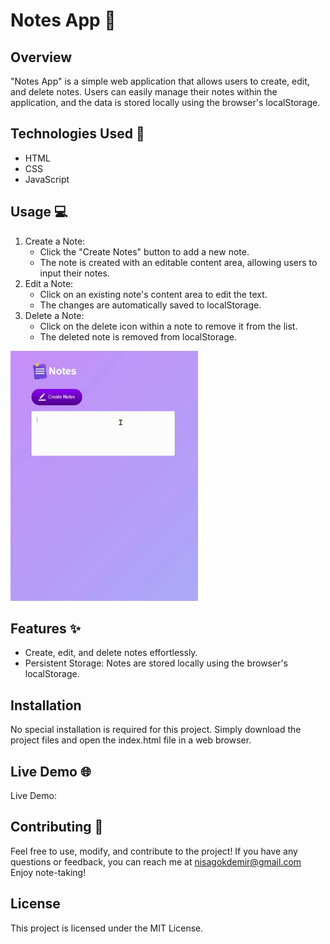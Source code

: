# Notes App 📝

## Overview
"Notes App" is a simple web application that allows users to create, edit, and delete notes. Users can easily manage their notes within the application, and the data is stored locally using the browser's localStorage.

## Technologies Used 🚀
- HTML
- CSS
- JavaScript


## Usage 💻
1. Create a Note:
    - Click the "Create Notes" button to add a new note.
    - The note is created with an editable content area, allowing users to input their notes.
2. Edit a Note:
    - Click on an existing note's content area to edit the text.
    - The changes are automatically saved to localStorage.
3. Delete a Note:
    - Click on the delete icon within a note to remove it from the list.
    - The deleted note is removed from localStorage.
    
<img src="./images/notes_app.gif" alt="Notes App Demo" width="300" height="400">


## Features ✨
- Create, edit, and delete notes effortlessly.
- Persistent Storage: Notes are stored locally using the browser's localStorage.

## Installation
No special installation is required for this project. Simply download the project files and open the index.html file in a web browser.

## Live Demo 🌐
Live Demo: 

## Contributing 🤝
Feel free to use, modify, and contribute to the project! If you have any questions or feedback, you can reach me at nisagokdemir@gmail.com Enjoy note-taking!

## License
This project is licensed under the MIT License.
